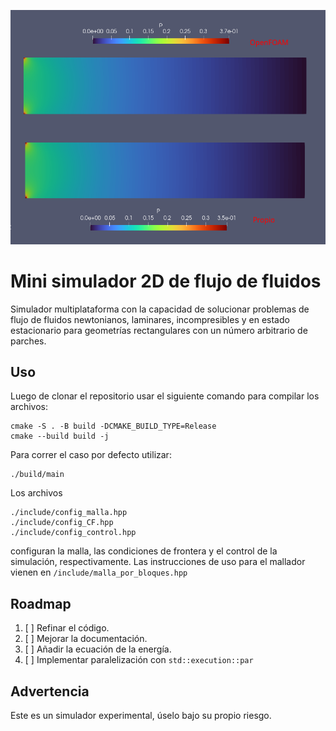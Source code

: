 ![Comparacion](./imagenes/comparacion_presion_Re_200.png)

# Mini simulador 2D de flujo de fluidos

Simulador multiplataforma con la capacidad de solucionar problemas de flujo de
fluidos newtonianos, laminares, incompresibles y en estado estacionario para
geometrías rectangulares con un número arbitrario de parches.

## Uso

Luego de clonar el repositorio usar el siguiente comando para compilar los archivos:

```
cmake -S . -B build -DCMAKE_BUILD_TYPE=Release
cmake --build build -j
```

Para correr el caso por defecto utilizar:

```
./build/main
```

Los archivos

```
./include/config_malla.hpp
./include/config_CF.hpp
./include/config_control.hpp
```

configuran la malla, las condiciones de frontera y el control de la simulación,
respectivamente. Las instrucciones de uso para el mallador vienen en
`/include/malla_por_bloques.hpp`

## Roadmap

1. [ ] Refinar el código.
2. [ ] Mejorar la documentación.
3. [ ] Añadir la ecuación de la energía.
4. [ ] Implementar paralelización con `std::execution::par`

## Advertencia

Este es un simulador experimental, úselo bajo su propio riesgo.
